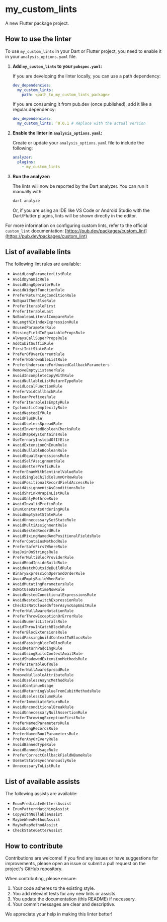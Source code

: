 # my_custom_lints

A new Flutter package project.

## How to use the linter

To use `my_custom_lints` in your Dart or Flutter project, you need to enable it in your `analysis_options.yaml` file.

1.  **Add `my_custom_lints` to your `pubspec.yaml`:**

    If you are developing the linter locally, you can use a path dependency:

    ```yaml
    dev_dependencies:
      my_custom_lints:
        path: <path_to_my_custom_lints_package>
    ```

    If you are consuming it from pub.dev (once published), add it like a regular dependency:

    ```yaml
    dev_dependencies:
      my_custom_lints: ^0.0.1 # Replace with the actual version
    ```

2.  **Enable the linter in `analysis_options.yaml`:**

    Create or update your `analysis_options.yaml` file to include the following:

    ```yaml
    analyzer:
      plugins:
        - my_custom_lints
    ```

3.  **Run the analyzer:**

    The lints will now be reported by the Dart analyzer. You can run it manually with:

    ```bash
    dart analyze
    ```

    Or, if you are using an IDE like VS Code or Android Studio with the Dart/Flutter plugins, lints will be shown directly in the editor.

For more information on configuring custom lints, refer to the official `custom_lint` documentation: [https://pub.dev/packages/custom_lint](https://pub.dev/packages/custom_lint)

## List of available lints

The following lint rules are available:

*   `AvoidLongParameterListRule`
*   `AvoidDynamicRule`
*   `AvoidBangOperatorRule`
*   `AvoidWidgetFunctionRule`
*   `PreferReturningConditionRule`
*   `NoEqualThenElseRule`
*   `PreferIterableFirst`
*   `PreferIterableLast`
*   `NoBooleanLiteralCompareRule`
*   `NoLengthInIndexExpressionRule`
*   `UnusedParameterRule`
*   `MissingFieldInEquatablePropsRule`
*   `AlwaysCallSuperPropsRule`
*   `AddCubitSuffixRule`
*   `FirstInitStateRule`
*   `PreferOfOverCurrentRule`
*   `PreferNoGrowableListRule`
*   `PreferUnderscoreForUnusedCallbackParameters`
*   `RemoveEmptyListenerRule`
*   `AvoidIncompleteCopyWithRule`
*   `AvoidNullableListReturnTypeRule`
*   `AvoidLocalFunctionRule`
*   `PreferVoidCallbackRule`
*   `BooleanPrefixesRule`
*   `PreferIterableIsEmptyRule`
*   `CyclomaticComplexityRule`
*   `AvoidNestedIfRule`
*   `AvoidPlusRule`
*   `AvoidUselessSpreadRule`
*   `AvoidInvertedBooleanChecksRule`
*   `AvoidMapKeysContainsRule`
*   `UseTernaryInsteadOfIfElse`
*   `AvoidExtensionOnEnumRule`
*   `AvoidNullableBooleanRule`
*   `AvoidEqualExpressionsRule`
*   `AvoidSelfAssignmentRule`
*   `AvoidGetterPrefixRule`
*   `PreferEnumWithSentinelValueRule`
*   `AvoidSingleChildColumnOrRowRule`
*   `AvoidPositionalRecordFieldAccessRule`
*   `AvoidAssignmentsAsConditionsRule`
*   `AvoidShrinkWrapInListRule`
*   `AvoidOnlyRethrowRule`
*   `AvoidInvalidPrefixRule`
*   `EnumConstantsOrderingRule`
*   `AvoidEmptySetStateRule`
*   `AvoidUnnecessarySetStateRule`
*   `AvoidMultiAssignmentRule`
*   `AvoidNestedRecordRule`
*   `AvoidMixingNamedAndPositionalFieldsRule`
*   `PreferContainsMethodRule`
*   `PreferSafeFirstWhereRule`
*   `UseJoinOnStringsRule`
*   `PreferMultiBlocProviderRule`
*   `AvoidReadInsideBuildRule`
*   `AvoidWatchOutsideBuildRule`
*   `BinaryExpressionOperandOrderRule`
*   `AvoidEmptyBuildWhenRule`
*   `AvoidMutatingParametersRule`
*   `DoNotUseDatetimeNowRule`
*   `AvoidNestedConditionalExpressionsRule`
*   `AvoidNestedSwitchExpressionRule`
*   `CheckIsNotClosedAfterAsyncGapEmitRule`
*   `PreferNullAwareNotationRule`
*   `PreferThrowExceptionOrErrorRule`
*   `AvoidNumericLiteralsRule`
*   `AvoidThrowInCatchBlockRule`
*   `PreferBlocExtensionsRule`
*   `AvoidPassingbuildContextToBlocsRule`
*   `AvoidPassingblocToBlocRule`
*   `AvoidReturnPaddingRule`
*   `AvoidUsingBuildContextAwaitRule`
*   `AvoidShadowedExtensionMethodsRule`
*   `PreferIterableOfRule`
*   `PreferNullAwareSpreadRule`
*   `RemoveNullableAttributeRule`
*   `AvoidUselessAsyncMethodRule`
*   `AvoidContinueUsage`
*   `AvoidReturningValueFromCubitMethodsRule`
*   `AvoidUselessColumnRule`
*   `PreferImmediateReturnRule`
*   `AvoidUnconditionalBreakRule`
*   `AvoidUnnecessaryNullAssertionRule`
*   `PreferThrowingExceptionFirstRule`
*   `PreferNamedParametersRule`
*   `AvoidLongRecordsRule`
*   `PreferNamedBoolParametersRule`
*   `PreferAnyOrEveryRule`
*   `AvoidBannedTypeRule`
*   `AvoidBannedUsageRule`
*   `PreferCorrectCallbackFieldNBameRule`
*   `UseSetStateSynchronouslyRule`
*   `UnnecessaryToListRule`

## List of available assists

The following assists are available:

*   `EnumPredicateGettersAssist`
*   `EnumPatternMatchingAssist`
*   `CopyWithNullableAssist`
*   `MaybeWhenMethodAssist`
*   `MaybeMapMethodAssist`
*   `CheckStateGetterAssist`

## How to contribute

Contributions are welcome! If you find any issues or have suggestions for improvements, please open an issue or submit a pull request on the project's GitHub repository.

When contributing, please ensure:

1.  Your code adheres to the existing style.
2.  You add relevant tests for any new lints or assists.
3.  You update the documentation (this README) if necessary.
4.  Your commit messages are clear and descriptive.

We appreciate your help in making this linter better!
